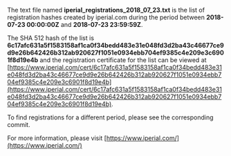 The text file named **iperial_registrations_2018_07_23.txt** is the list of registration hashes created by iperial.com during the period between **2018-07-23 00:00:00Z** and **2018-07-23 23:59:59Z**.

The SHA 512 hash of the list is **6c17afc631a5f1583158af1ca0f34bedd483e31e048fd3d2ba43c46677ce9d9e26b642426b312ab920627f1051e0934ebb704ef9385c4e209e3c6901f8d19e4b** and the registration certificate for the list can be viewed at [https://www.iperial.com/cert/6c17afc631a5f1583158af1ca0f34bedd483e31e048fd3d2ba43c46677ce9d9e26b642426b312ab920627f1051e0934ebb704ef9385c4e209e3c6901f8d19e4b](https://www.iperial.com/cert/6c17afc631a5f1583158af1ca0f34bedd483e31e048fd3d2ba43c46677ce9d9e26b642426b312ab920627f1051e0934ebb704ef9385c4e209e3c6901f8d19e4b).

To find registrations for a different period, please see the corresponding commit.

For more information, please visit [https://www.iperial.com/](https://www.iperial.com/)
